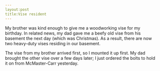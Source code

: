 ```yaml
---
layout:post
title:Vise resident
---
```

My brother was kind enough to give me a woodworking vise for my birthday. In related news, my dad gave me a beefy old vise from his basement the next day (which was Christmas). As a result, there are now two heavy-duty vises residing in our basement.

The vise from my brother arrived first, so I mounted it up first. My dad brought the other vise over a few days later; I just ordered the bolts to hold it on from McMaster-Carr yesterday.
